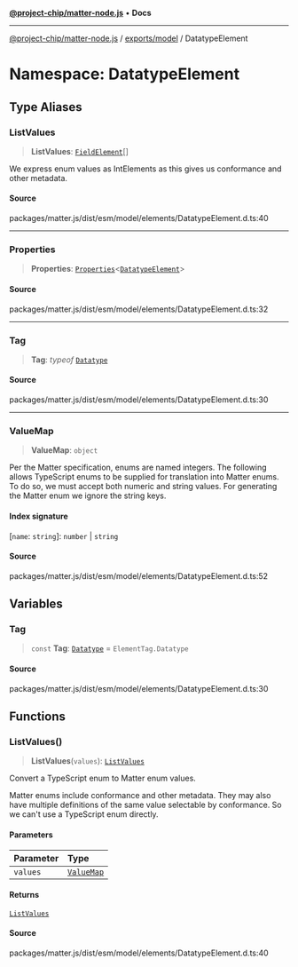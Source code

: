 [**@project-chip/matter-node.js**](../../../../README.md) • **Docs**

***

[@project-chip/matter-node.js](../../../../modules.md) / [exports/model](../../README.md) / DatatypeElement

# Namespace: DatatypeElement

## Type Aliases

### ListValues

> **ListValues**: [`FieldElement`](../../interfaces/FieldElement.md)[]

We express enum values as IntElements as this gives us conformance
and other metadata.

#### Source

packages/matter.js/dist/esm/model/elements/DatatypeElement.d.ts:40

***

### Properties

> **Properties**: [`Properties`](../BaseElement/README.md#propertiest)\<[`DatatypeElement`](../../interfaces/DatatypeElement.md)\>

#### Source

packages/matter.js/dist/esm/model/elements/DatatypeElement.d.ts:32

***

### Tag

> **Tag**: *typeof* [`Datatype`](../../enumerations/ElementTag.md#datatype)

#### Source

packages/matter.js/dist/esm/model/elements/DatatypeElement.d.ts:30

***

### ValueMap

> **ValueMap**: `object`

Per the Matter specification, enums are named integers.  The following
allows TypeScript enums to be supplied for translation into Matter
enums.  To do so, we must accept both numeric and string values.  For
generating the Matter enum we ignore the string keys.

#### Index signature

 \[`name`: `string`\]: `number` \| `string`

#### Source

packages/matter.js/dist/esm/model/elements/DatatypeElement.d.ts:52

## Variables

### Tag

> `const` **Tag**: [`Datatype`](../../enumerations/ElementTag.md#datatype) = `ElementTag.Datatype`

#### Source

packages/matter.js/dist/esm/model/elements/DatatypeElement.d.ts:30

## Functions

### ListValues()

> **ListValues**(`values`): [`ListValues`](README.md#listvalues)

Convert a TypeScript enum to Matter enum values.

Matter enums include conformance and other metadata.  They may also have
multiple definitions of the same value selectable by conformance.  So
we can't use a TypeScript enum directly.

#### Parameters

| Parameter | Type |
| :------ | :------ |
| `values` | [`ValueMap`](README.md#valuemap) |

#### Returns

[`ListValues`](README.md#listvalues)

#### Source

packages/matter.js/dist/esm/model/elements/DatatypeElement.d.ts:40

